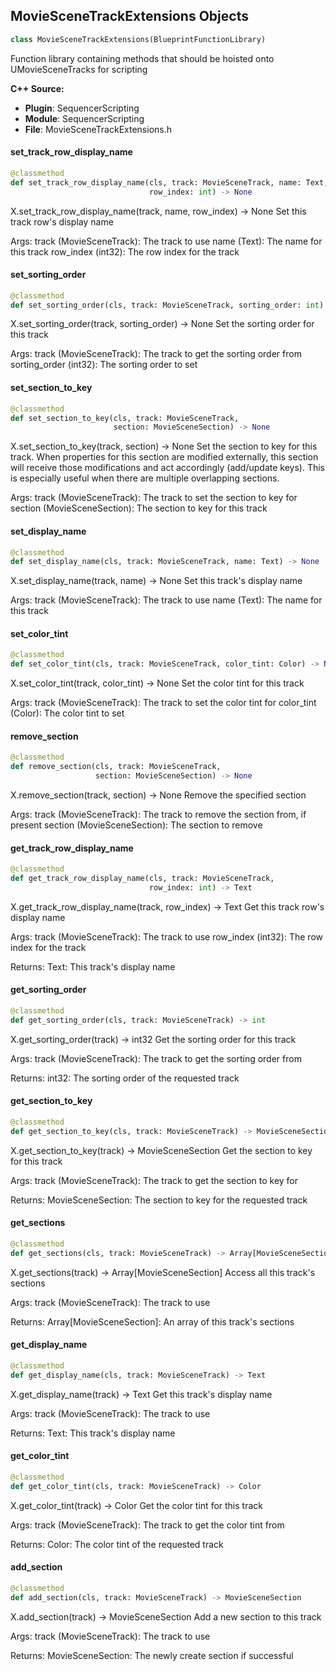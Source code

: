 ## MovieSceneTrackExtensions Objects

```python
class MovieSceneTrackExtensions(BlueprintFunctionLibrary)
```

Function library containing methods that should be hoisted onto UMovieSceneTracks for scripting

**C++ Source:**

- **Plugin**: SequencerScripting
- **Module**: SequencerScripting
- **File**: MovieSceneTrackExtensions.h

<a id="unreal.MovieSceneTrackExtensions.set_track_row_display_name"></a>

#### set_track_row_display_name

```python
@classmethod
def set_track_row_display_name(cls, track: MovieSceneTrack, name: Text,
                               row_index: int) -> None
```

X.set_track_row_display_name(track, name, row_index) -> None
Set this track row's display name

Args:
    track (MovieSceneTrack): The track to use
    name (Text): The name for this track
    row_index (int32): The row index for the track

<a id="unreal.MovieSceneTrackExtensions.set_sorting_order"></a>

#### set_sorting_order

```python
@classmethod
def set_sorting_order(cls, track: MovieSceneTrack, sorting_order: int) -> None
```

X.set_sorting_order(track, sorting_order) -> None
Set the sorting order for this track

Args:
    track (MovieSceneTrack): The track to get the sorting order from
    sorting_order (int32): The sorting order to set

<a id="unreal.MovieSceneTrackExtensions.set_section_to_key"></a>

#### set_section_to_key

```python
@classmethod
def set_section_to_key(cls, track: MovieSceneTrack,
                       section: MovieSceneSection) -> None
```

X.set_section_to_key(track, section) -> None
Set the section to key for this track. When properties for this section are modified externally,
this section will receive those modifications and act accordingly (add/update keys). This is
especially useful when there are multiple overlapping sections.

Args:
    track (MovieSceneTrack): The track to set the section to key for
    section (MovieSceneSection): The section to key for this track

<a id="unreal.MovieSceneTrackExtensions.set_display_name"></a>

#### set_display_name

```python
@classmethod
def set_display_name(cls, track: MovieSceneTrack, name: Text) -> None
```

X.set_display_name(track, name) -> None
Set this track's display name

Args:
    track (MovieSceneTrack): The track to use
    name (Text): The name for this track

<a id="unreal.MovieSceneTrackExtensions.set_color_tint"></a>

#### set_color_tint

```python
@classmethod
def set_color_tint(cls, track: MovieSceneTrack, color_tint: Color) -> None
```

X.set_color_tint(track, color_tint) -> None
Set the color tint for this track

Args:
    track (MovieSceneTrack): The track to set the color tint for
    color_tint (Color): The color tint to set

<a id="unreal.MovieSceneTrackExtensions.remove_section"></a>

#### remove_section

```python
@classmethod
def remove_section(cls, track: MovieSceneTrack,
                   section: MovieSceneSection) -> None
```

X.remove_section(track, section) -> None
Remove the specified section

Args:
    track (MovieSceneTrack): The track to remove the section from, if present
    section (MovieSceneSection): The section to remove

<a id="unreal.MovieSceneTrackExtensions.get_track_row_display_name"></a>

#### get_track_row_display_name

```python
@classmethod
def get_track_row_display_name(cls, track: MovieSceneTrack,
                               row_index: int) -> Text
```

X.get_track_row_display_name(track, row_index) -> Text
Get this track row's display name

Args:
    track (MovieSceneTrack): The track to use
    row_index (int32): The row index for the track

Returns:
    Text: This track's display name

<a id="unreal.MovieSceneTrackExtensions.get_sorting_order"></a>

#### get_sorting_order

```python
@classmethod
def get_sorting_order(cls, track: MovieSceneTrack) -> int
```

X.get_sorting_order(track) -> int32
Get the sorting order for this track

Args:
    track (MovieSceneTrack): The track to get the sorting order from

Returns:
    int32: The sorting order of the requested track

<a id="unreal.MovieSceneTrackExtensions.get_section_to_key"></a>

#### get_section_to_key

```python
@classmethod
def get_section_to_key(cls, track: MovieSceneTrack) -> MovieSceneSection
```

X.get_section_to_key(track) -> MovieSceneSection
Get the section to key for this track

Args:
    track (MovieSceneTrack): The track to get the section to key for

Returns:
    MovieSceneSection: The section to key for the requested track

<a id="unreal.MovieSceneTrackExtensions.get_sections"></a>

#### get_sections

```python
@classmethod
def get_sections(cls, track: MovieSceneTrack) -> Array[MovieSceneSection]
```

X.get_sections(track) -> Array[MovieSceneSection]
Access all this track's sections

Args:
    track (MovieSceneTrack): The track to use

Returns:
    Array[MovieSceneSection]: An array of this track's sections

<a id="unreal.MovieSceneTrackExtensions.get_display_name"></a>

#### get_display_name

```python
@classmethod
def get_display_name(cls, track: MovieSceneTrack) -> Text
```

X.get_display_name(track) -> Text
Get this track's display name

Args:
    track (MovieSceneTrack): The track to use

Returns:
    Text: This track's display name

<a id="unreal.MovieSceneTrackExtensions.get_color_tint"></a>

#### get_color_tint

```python
@classmethod
def get_color_tint(cls, track: MovieSceneTrack) -> Color
```

X.get_color_tint(track) -> Color
Get the color tint for this track

Args:
    track (MovieSceneTrack): The track to get the color tint from

Returns:
    Color: The color tint of the requested track

<a id="unreal.MovieSceneTrackExtensions.add_section"></a>

#### add_section

```python
@classmethod
def add_section(cls, track: MovieSceneTrack) -> MovieSceneSection
```

X.add_section(track) -> MovieSceneSection
Add a new section to this track

Args:
    track (MovieSceneTrack): The track to use

Returns:
    MovieSceneSection: The newly create section if successful

<a id="unreal.MovieSceneFloatVectorTrackExtensions"></a>